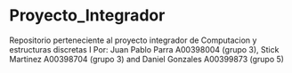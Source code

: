 # Proyecto_Integrador
Repositorio perteneciente al proyecto integrador de Computacion y estructuras discretas I
Por: Juan Pablo Parra A00398004 (grupo 3), Stick Martinez A00398704 (grupo 3) and Daniel Gonzales A00399873 (grupo 5)
